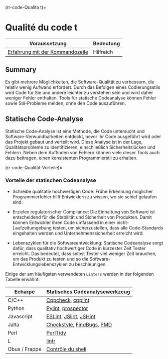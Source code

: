 (rr-code-Qualita<unk> t)=
# Qualité du code <unk> t

| Voraussetzung                                                                                | Bedeutung |
| -------------------------------------------------------------------------------------------- | --------- |
| [Erfahrung mit der Kommandozeile](https://programminghistorian.org/en/lessons/intro-to-bash) | Hilfreich |

## Summary

Es gibt mehrere Möglichkeiten, die Software-Qualität zu verbessern, die relativ wenig Aufwand erfordert. Durch das Befolgen eines Codierungsstils wird Code für Sie und andere leichter zu verstehen sein und wird daher weniger Fehler enthalten. Tools für statische Codeanalyse können Fehler sowie Stil-Probleme melden, ohne den Code auszuführen.

## Statische Code-Analyse

Statische Code-Analyse ist eine Methode, die Code untersucht und Software-Verwundbarkeiten entdeckt, bevor Ihr Code ausgeführt wird oder das Projekt gebaut und verteilt wird. Diese Analyse ist in der Lage, Qualitätsprobleme zu identifizieren, einschließlich Sicherheitslücken und Fehlern. Neben dem Auffinden von Fehlern können viele dieser Tools auch dazu beitragen, einen konsistenten Programmierstil zu erhalten.

(rr-code-Qualität-Vorteile)=
### Vorteile der statischen Codeanalyse

- Schreibe qualitativ hochwertigen Code: Frühe Erkennung möglicher Programmierfehler hilft Entwicklern zu wissen, wo sie schief gelaufen sind.

- Erzielen regulatorischer Compliance: Die Einhaltung von Software ist entscheidend für die Stabilität und Sicherheit von Produkten. Damit können Entwickler ihren Code umfassend in einer nicht-Laufzeitumgebung testen, um sicherzustellen, dass alle Code-Standards eingehalten werden und Unternehmenssicherheit erreicht wird.

- Lebenszyklen für die Softwareentwicklung: Statische Codeanalyse sorgt dafür, dass qualitativ hochwertiger Code in kürzester Zeit Tester erreicht. Das bedeutet, dass selbst Tester viel weniger Zeit brauchen, um das Produkt zu testen und so die Software-Entwicklungslebenszyklen zu beschleunigen.

Einige der am häufigsten verwendeten `Linters` werden in der folgenden Tabelle erwähnt:

| Echarpe       | Statisches Codeanalysewerkzeug                                                                                               |
| ------------- | ---------------------------------------------------------------------------------------------------------------------------- |
| C/C++         | [Cppcheck](http://cppcheck.sourceforge.net/), [cpplint](https://github.com/cpplintcpplint)                                   |
| Python        | [Pylint](https://pypi.org/project/pylint/), [prospector](https://prospector.readthedocs.io)                                  |
| Javascript    | [ESLint](https://eslint.org/), [JSlint](https://jslint.com/), [JSHint](https://jshint.com/)                                  |
| Jalta         | [Checkstyle](https://checkstyle.sourceforge.io/), [FindBugs](http://findbugs.sourceforge.net), [PMD](https://pmd.github.io/) |
| Perl          | [PerlTidy](https://metacpan.org/pod/perltidy)                                                                                |
| L             | [lintr](https://github.com/jimhester/lintr)                                                                                  |
| Obus / Frappe | [Contrôle du shell](https://www.shellcheck.net)                                                                              |
